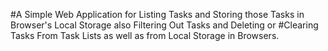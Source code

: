 #A Simple Web Application for Listing Tasks and Storing those Tasks in Browser's Local Storage also Filtering Out Tasks and Deleting or
#Clearing Tasks From Task Lists as well as from Local Storage in Browsers.
